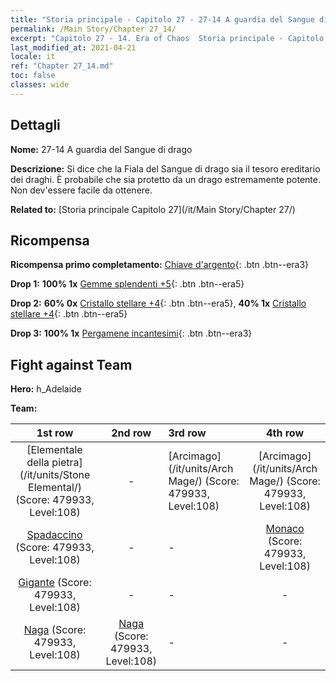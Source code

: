 ```yaml
---
title: "Storia principale - Capitolo 27 - 27-14 A guardia del Sangue di drago"
permalink: /Main Story/Chapter 27_14/
excerpt: "Capitolo 27 - 14. Era of Chaos  Storia principale - Capitolo 27_14. 27-14 A guardia del Sangue di drago"
last_modified_at: 2021-04-21
locale: it
ref: "Chapter 27_14.md"
toc: false
classes: wide
---
```


## Dettagli

 **Nome:** 27-14 A guardia del Sangue di drago

 **Descrizione:** Si dice che la Fiala del Sangue di drago sia il tesoro ereditario dei draghi. È probabile che sia protetto da un drago estremamente potente. Non dev'essere facile da ottenere.

 **Related to:** [Storia principale Capitolo 27](/it/Main Story/Chapter 27/)

## Ricompensa

 **Ricompensa primo completamento:** [Chiave d'argento](/it/Items/con_693/){: .btn .btn--era3}

 **Drop 1:** **100% 1x** [Gemme splendenti +5](/it/Items/mat_100/){: .btn .btn--era5}

 **Drop 2:** **60% 0x** [Cristallo stellare +4](/it/Items/mat_94/){: .btn .btn--era5}, **40% 1x** [Cristallo stellare +4](/it/Items/mat_94/){: .btn .btn--era5}

 **Drop 3:** **100% 1x** [Pergamene incantesimi](/it/Items/con_694/){: .btn .btn--era3}


## Fight against Team
 **Hero:** h_Adelaide

 **Team:**


  | 1st row | 2nd row | 3rd row | 4th row |
  |:----:|:----:|:----|:----:|
  | [Elementale della pietra](/it/units/Stone Elemental/) (Score: 479933, Level:108)  | - | [Arcimago](/it/units/Arch Mage/) (Score: 479933, Level:108)  | [Arcimago](/it/units/Arch Mage/) (Score: 479933, Level:108)  |
  | [Spadaccino](/it/units/Swordsman/) (Score: 479933, Level:108)  | - | - | [Monaco](/it/units/Monk/) (Score: 479933, Level:108)  |
  | [Gigante](/it/units/Giant/) (Score: 479933, Level:108)  | - | - | - |
  | [Naga](/it/units/Naga/) (Score: 479933, Level:108)  | [Naga](/it/units/Naga/) (Score: 479933, Level:108)  | - | - |


